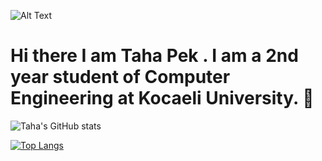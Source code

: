
![Alt Text](https://media.giphy.com/media/xUPGGDNsLvqsBOhuU0/giphy.gif)



# Hi there I am Taha Pek . I am a 2nd year student of Computer Engineering at Kocaeli University. 👋


![Taha's GitHub stats](https://github-readme-stats.vercel.app/api?username=tahapek5454&show_icons=true&theme=dark)


[![Top Langs](https://github-readme-stats.vercel.app/api/top-langs/?username=tahapek5454&layout=compact)](https://github.com/tahapek5454/github-readme-stats)
<!--
**tahapek5454/tahapek5454** is a ✨ _special_ ✨ repository because its `README.md` (this file) appears on your GitHub profile.

Here are some ideas to get you started:

- 🔭 I’m currently working on ...
- 🌱 I’m currently learning ...
- 👯 I’m looking to collaborate on ...
- 🤔 I’m looking for help with ...
- 💬 Ask me about ...
- 📫 How to reach me: ...
- 😄 Pronouns: ...
- ⚡ Fun fact: ...
-->
